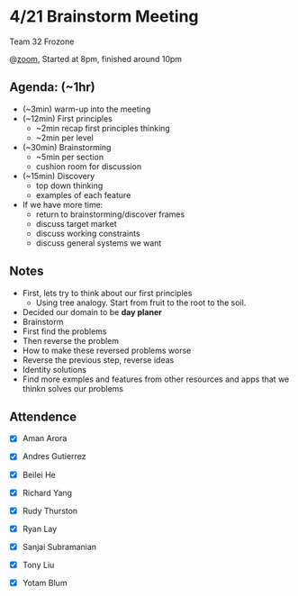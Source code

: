 # 4/21 Brainstorm Meeting

Team 32 Frozone

@[zoom](https://ucsd.zoom.us/j/99643980542), Started at 8pm, finished around 10pm


## Agenda: (~1hr)
 - (~3min) warm-up into the meeting
 - (~12min) First principles
    - ~2min recap first principles thinking
    - ~2min per level
 - (~30min) Brainstorming
    - ~5min per section
    - cushion room for discussion
- (~15min) Discovery
    - top down thinking
    - examples of each feature
- If we have more time:
    - return to brainstorming/discover frames
    - discuss target market
    - discuss working constraints
    - discuss general systems we want

## Notes
* First, lets try to think about our first principles
    * Using tree analogy. Start from fruit to the root to the soil.
* Decided our domain to be **day planer**
* Brainstorm 
 * First find the problems
 * Then reverse the problem
 * How to make these reversed problems worse
 * Reverse the previous step, reverse ideas
 * Identity solutions
 * Find more exmples and features from other resources and apps that we thinkn solves our problems


## Attendence
 - [X] Aman Arora
 - [X] Andres Gutierrez
 - [X] Beilei He
 - [X] Richard Yang
 - [X] Rudy Thurston
 - [X] Ryan Lay
 - [X] Sanjai Subramanian
 - [X] Tony Liu
 - [X] Yotam Blum

